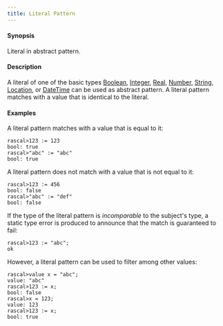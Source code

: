 ```yaml
---
title: Literal Pattern
---
```


#### Synopsis

Literal in abstract pattern.

#### Description

A literal of one of the basic types [Boolean](../../../Rascal/Expressions/Values/Boolean/), [Integer](../../../Rascal/Expressions/Values/Integer/), [Real](../../../Rascal/Expressions/Values/Real/), [Number](../../../Rascal/Expressions/Values/Number/), [String](../../../Rascal/Expressions/Values/String/), [Location](../../../Rascal/Expressions/Values/Location/), or [DateTime](../../../Rascal/Expressions/Values/DateTime/)
can be used as abstract pattern.
A literal pattern matches with a value that is identical to the literal.

#### Examples

A literal pattern matches with a value that is equal to it:

```rascal-shell 
rascal>123 := 123
bool: true
rascal>"abc" := "abc"
bool: true
```
A literal pattern does not match with a value that is not equal to it:

```rascal-shell 
rascal>123 := 456
bool: false
rascal>"abc" := "def"
bool: false
```
If the type of the literal pattern is *incomparable* to the subject's type, a static type error is produced
to announce that the match is guaranteed to fail:

```rascal-shell ,error
rascal>123 := "abc";
ok
```
However, a literal pattern can be used to filter among other values:

```rascal-shell 
rascal>value x = "abc";
value: "abc"
rascal>123 := x;
bool: false
rascal>x = 123;
value: 123
rascal>123 := x;
bool: true
```



